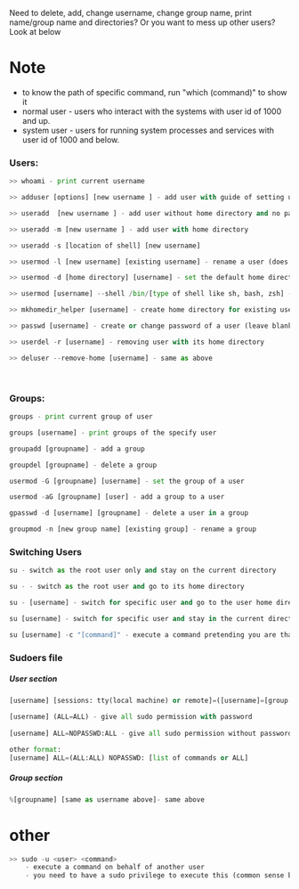 Need to delete, add, change username, change group name, print name/group name and directories? Or you want to mess up other users? Look at below


# Note
- to know the path of specific command, run "which (command)" to show it
- normal user - users who interact with the systems with user id of 1000 and up.
- system user - users for running system processes and services with user id of 1000 and below.


### Users:
```python
>> whoami - print current username

>> adduser [options] [new username ] - add user with guide of setting up the new user

>> useradd  [new username ] - add user without home directory and no password

>> useradd -m [new username ] - add user with home directory

>> useradd -s [location of shell] [new username]

>> usermod -l [new username] [existing username] - rename a user (does not rename the home name and should change the its directory using usermod -d)

>> usermod -d [home directory] [username] - set the default home directory of a user

>> usermod [username] --shell /bin/[type of shell like sh, bash, zsh] - change the shell type of a user. See also the command "chsh" in Shell folder/topic.

>> mkhomedir_helper [username] - create home directory for existing user without home directory (not working lately)

>> passwd [username] - create or change password of a user (leave blank for current user)

>> userdel -r [username] - removing user with its home directory

>> deluser --remove-home [username] - same as above

```
    
  
### Groups:
```python
groups - print current group of user

groups [username] - print groups of the specify user

groupadd [groupname] - add a group

groupdel [groupname] - delete a group

usermod -G [groupname] [username] - set the group of a user

usermod -aG [groupname] [user] - add a group to a user

gpasswd -d [username] [groupname] - delete a user in a group

groupmod -n [new group name] [existing group] - rename a group

```



### Switching Users
```python
su - switch as the root user only and stay on the current directory

su - - switch as the root user and go to its home directory

su - [username] - switch for specific user and go to the user home directory 

su [username] - switch for specific user and stay in the current directory

su [username] -c "[command]" - execute a command pretending you are that user

```


### Sudoers file

#####    User section
```python
[username] [sessions: tty(local machine) or remote]=([username]=[group name]) [option command, can be all] - parts of privilege specification
	
[username] (ALL=ALL) - give all sudo permission with password
	
[username] ALL=NOPASSWD:ALL - give all sudo permission without password

other format:
[username] ALL=(ALL:ALL) NOPASSWD: [list of commands or ALL]
```

#####    Group section
```python
%[groupname] [same as username above]- same above
```



# other 
```python
>> sudo -u <user> <command>
	- execute a command on behalf of another user
	- you need to have a sudo privilege to execute this (common sense because it has sudo on it).

```